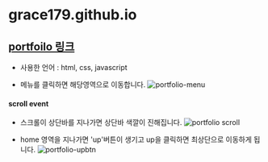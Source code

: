 # grace179.github.io

## [portfoilo 링크](https://grace179.github.io/)

* 사용한 언어 : html, css, javascript

* 메뉴를 클릭하면 해당영역으로 이동합니다.
![portfolio-menu](https://user-images.githubusercontent.com/72989367/99224671-20440c00-282a-11eb-8198-a68855b9e103.gif)


#### scroll event
* 스크롤이 상단바를 지나가면 상단바 색깔이 진해집니다.
![portfolio scroll](https://user-images.githubusercontent.com/72989367/99223721-66986b80-2828-11eb-993c-815e3058886e.gif)

* home 영역을 지나가면 'up'버튼이 생기고 up을 클릭하면 최상단으로 이동하게 됩니다.
![portfolio-upbtn](https://user-images.githubusercontent.com/72989367/99224284-62208280-2829-11eb-9115-eaa279708b18.gif)
